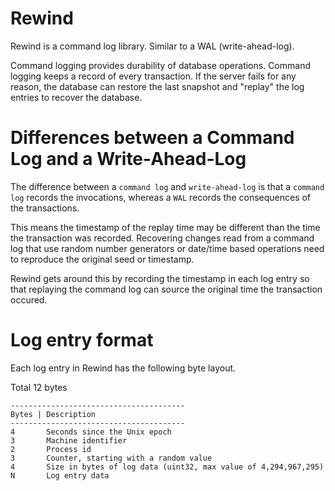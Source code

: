 # Rewind
Rewind is a command log library. Similar to a WAL (write-ahead-log).

Command logging provides durability of database operations. Command logging keeps a record of every transaction. If the server fails for any reason, the database can restore the last snapshot and "replay" the log entries to recover the database.

# Differences between a Command Log and a Write-Ahead-Log
The difference between a `command log` and `write-ahead-log` is that a `command log` records the invocations, whereas a `WAL` records the consequences of the transactions.

This means the timestamp of the replay time may be different than the time the transaction was recorded. Recovering changes read from a command log that use random number generators or date/time based operations need to reproduce the original seed or timestamp. 

Rewind gets around this by recording the timestamp in each log entry so that replaying the command log can source the original time the transaction occured.

# Log entry format
Each log entry in Rewind has the following byte layout.

Total 12 bytes  

```
---------------------------------------
Bytes | Description
---------------------------------------
4       Seconds since the Unix epoch
3       Machine identifier
2       Process id
3       Counter, starting with a random value
4       Size in bytes of log data (uint32, max value of 4,294,967,295)
N       Log entry data
``` 
